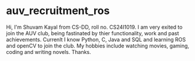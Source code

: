 # auv_recruitment_ros
Hi, I'm Shuvam Kayal from CS-DD, roll no. CS24I1019. I am very exited to join the AUV club, being fastinated by thier functionality, work and past achievements.
Currenlt I know Python, C, Java and SQL and learning ROS and openCV to join the club.
My hobbies include watching movies, gaming, coding and writing novels.
Thanks.

